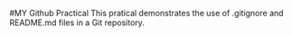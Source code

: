 #MY Github Practical 
This pratical demonstrates the use of .gitignore and README.md files in a Git
repository.


